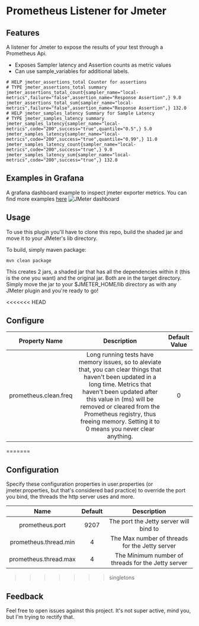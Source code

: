 # Prometheus Listener for Jmeter

## Features
A listener for Jmeter to expose the results of your test through a Prometheus Api.

* Exposes Sampler latency and Assertion counts as metric values
* Can use sample_variables for additional labels.

```
# HELP jmeter_assertions_total Counter for assertions
# TYPE jmeter_assertions_total summary
jmeter_assertions_total_count{sampler_name="local-metrics",failure="false",assertion_name="Response Assertion",} 9.0
jmeter_assertions_total_sum{sampler_name="local-metrics",failure="false",assertion_name="Response Assertion",} 132.0
# HELP jmeter_samples_latency Summary for Sample Latency
# TYPE jmeter_samples_latency summary
jmeter_samples_latency{sampler_name="local-metrics",code="200",success="true",quantile="0.5",} 5.0
jmeter_samples_latency{sampler_name="local-metrics",code="200",success="true",quantile="0.99",} 11.0
jmeter_samples_latency_count{sampler_name="local-metrics",code="200",success="true",} 9.0
jmeter_samples_latency_sum{sampler_name="local-metrics",code="200",success="true",} 132.0
```

## Examples in Grafana
A grafana dashboard example to inspect jmeter exporter metrics. You can find more examples [here](https://github.com/johrstrom/jmeter-prometheus-plugin/tree/master/dashboard)
![JMeter dashboard](/dashboard/JMeter_screen.png?raw=true "JMeter dashboard")

## Usage

To use this plugin you'll have to clone this repo, build the shaded jar and move it to your JMeter's lib directory.

To build, simply maven package:
```
mvn clean package
```
This creates 2 jars, a shaded jar that has all the dependencies within it (this is the one you want) and the original jar. Both are in the target directory.  Simply move the jar to your $JMETER_HOME/lib directory as with any JMeter plugin and you're ready to go!

<<<<<<< HEAD
## Configure

|Property Name |Description|Default Value|
|:----------------:|:-------------------------------------------:|:------------------:|
prometheus.clean.freq|Long running tests have memory issues, so to aleviate that, you can clear things that haven't been updated in a long time. Metrics that haven't been updated after this value in (ms) will be removed or cleared from the Prometheus registry, thus freeing memory. Setting it to 0 means you never clear anything.| 0|
=======
## Configuration

Specify these configuration properties in user.properties (or jmeter.properties, but that's considered bad practice) to override the port you bind, the threads the http server uses and more.

| Name                |Default| Description |
|:-------------------:|:-----:|:-------------------------------------------------:|
|prometheus.port      | 9207  | The port the Jetty server will bind to |
|prometheus.thread.min|   4   | The Max number of threads for the Jetty server|
|prometheus.thread.max|   4   | The Minimum number of threads for the Jetty server|
>>>>>>> singletons

## Feedback

Feel free to open issues against this project.  It's not super active, mind you, but I'm trying to rectify that.
